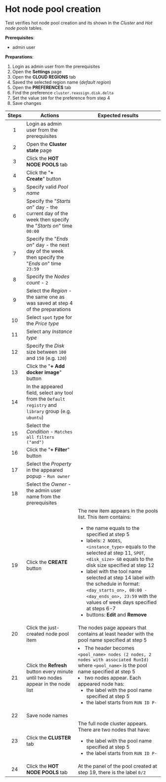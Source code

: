 # Hot node pool creation

Test verifies hot node pool creation and its shown in the *Cluster* and *Hot node pools* tables.

**Prerequisites**:

- admin user

**Preparations**:

1. Login as admin user from the prerequisites
2. Open the **Settings** page
3. Open the **CLOUD REGIONS** tab
4. Saved the selected region name (_default region_)
5. Open the **PREFERENCES** tab
6. Find the preference `cluster.reassign.disk.delta`
7. Set the value `100` for the preference from step 4
8. Save changes

| Steps | Actions | Expected results |
| :---: | --- | --- |
| 1 | Login as admin user from the prerequisites | |
| 2 | Open the **Cluster state** page | |
| 3 | Click the **HOT NODE POOLS** tab | |
| 4 | Click the "**+ Create**" button | |
| 5 | Specify valid _Pool name_ | |
| 6 | Specify the "_Starts on_" day - the current day of the week then specify the "_Starts on_" time `00:00` | |
| 7 | Specify the "_Ends on_" day - the next day of the week then specify the "_Ends on_" time `23:59` | |
| 8 | Specify the _Nodes count_ - `2` | |
| 9 | Select the _Region_ - the same one as was saved at step 4 of the preparations | |
| 10 | Select `spot` type for the _Price type_ | |
| 11 | Select any _Instance type_ | |
| 12 | Specify the _Disk_ size between `100` and `150` (e.g. `120`) | |
| 13 | Click the "**+ Add docker image**" button | |
| 14 | In the appeared field, select any tool from the `Default registry` and `library` group (e.g. `ubuntu`) | |
| 15 | Select the _Condition_ - `Matches all filters ("and")` | |
| 16 | Click the "**+ Filter**" button | |
| 17 | Select the _Property_ in the appeared popup - `Run owner` | |
| 18 | Select the _Owner_ - the admin user name from the prerequisites | |
| 19 | Click the **CREATE** button | The new item appears in the pools list. This item contains: <ul><li> the name equals to the specified at step 5 <li> labels: `2 NODES`, `<instance_type>` equals to the selected at step 11, `SPOT`, `<disk_size> GB` equals to the disk size specified at step 12 <li> label with the tool name selected at step 14 label with the schedule in format: `<day_starts_on>, 00:00 - <day_ends_on>, 23:59` with the values of week days specified at steps 6-7 <li> buttons: **Edit** and **Remove** |
| 20 | Click the just-created node pool item | The nodes page appears that contains at least header with the pool name specified at step 5 |
| 21 | Click the **Refresh** button every minute until two nodes appear in the node list | <li> The header becomes `<pool_name> nodes (2 nodes, 2 nodes with associated RunId)` where `<pool_name>` is the pool name specified at step 5 <li> two nodes appear. Each appeared node has: <ul><li> the label with the pool name specified at step 5 <li> the label starts from `RUN ID P-` |
| 22 | Save node names | |
| 23 | Click the **CLUSTER** tab | The full node cluster appears. There are two nodes that have: <ul><li> the label with the pool name specified at step 5 <li> the label starts from `RUN ID P-` |
| 24 | Click the **HOT NODE POOLS** tab | At the panel of the pool created at step 19, there is the label `0/2` |
